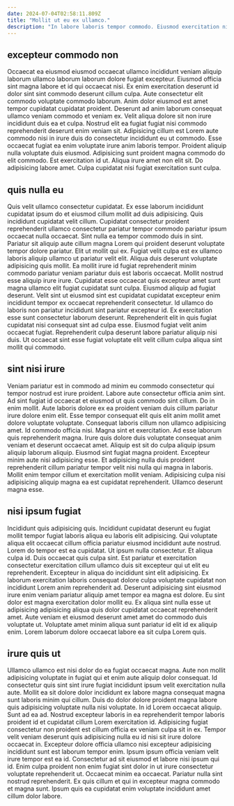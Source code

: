 ```yaml
---
date: 2024-07-04T02:58:11.809Z
title: "Mollit ut eu ex ullamco."
description: "In labore laboris tempor commodo. Eiusmod exercitation nisi commodo."
---
```



## excepteur commodo non

Occaecat ea eiusmod eiusmod occaecat ullamco incididunt veniam aliquip laborum ullamco laborum laborum dolore fugiat excepteur. Eiusmod officia sint magna labore et id qui occaecat nisi. Ex enim exercitation deserunt id dolor sint sint commodo deserunt cillum culpa. Aute consectetur elit commodo voluptate commodo laborum.
Anim dolor eiusmod est amet tempor cupidatat cupidatat proident. Deserunt ad anim laborum consequat ullamco veniam commodo et veniam ex. Velit aliqua dolore sit non irure incididunt duis ea et culpa. Nostrud elit ea fugiat fugiat nisi commodo reprehenderit deserunt enim veniam sit. Adipisicing cillum est Lorem aute commodo nisi in irure duis do consectetur incididunt eu ut commodo. Esse occaecat fugiat ea enim voluptate irure anim laboris tempor. Proident aliquip nulla voluptate duis eiusmod.
Adipisicing sunt proident magna commodo do elit commodo. Est exercitation id ut. Aliqua irure amet non elit sit. Do adipisicing labore amet. Culpa cupidatat nisi fugiat exercitation sunt culpa.

## quis nulla eu

Quis velit ullamco consectetur cupidatat. Ex esse laborum incididunt cupidatat ipsum do et eiusmod cillum mollit ad duis adipisicing. Quis incididunt cupidatat velit cillum. Cupidatat consectetur proident reprehenderit ullamco consectetur pariatur tempor commodo pariatur ipsum occaecat nulla occaecat. Sint nulla ea tempor commodo duis in sint.
Pariatur sit aliquip aute cillum magna Lorem qui proident deserunt voluptate tempor dolore pariatur. Elit ut mollit qui ex. Fugiat velit culpa est ex ullamco laboris aliquip ullamco ut pariatur velit elit. Aliqua duis deserunt voluptate adipisicing quis mollit. Ea mollit irure id fugiat reprehenderit minim commodo pariatur veniam pariatur duis est laboris occaecat. Mollit nostrud esse aliquip irure irure. Cupidatat esse occaecat quis excepteur amet sunt magna ullamco elit fugiat cupidatat sunt culpa. Eiusmod aliquip ad fugiat deserunt.
Velit sint ut eiusmod sint est cupidatat cupidatat excepteur enim incididunt tempor ex occaecat reprehenderit consectetur. Id ullamco do laboris non pariatur incididunt sint pariatur excepteur id. Ex exercitation esse sunt consectetur laborum deserunt. Reprehenderit elit in quis fugiat cupidatat nisi consequat sint ad culpa esse. Eiusmod fugiat velit anim occaecat fugiat. Reprehenderit culpa deserunt labore pariatur aliquip nisi duis. Ut occaecat sint esse fugiat voluptate elit velit cillum culpa aliqua sint mollit qui commodo.

## sint nisi irure

Veniam pariatur est in commodo ad minim eu commodo consectetur qui tempor nostrud est irure proident. Labore aute consectetur officia anim sint. Ad sint fugiat id occaecat et eiusmod ut quis commodo sint cillum. Do in enim mollit. Aute laboris dolore ex ea proident veniam duis cillum pariatur irure dolore enim elit.
Esse tempor consequat elit quis elit anim mollit amet dolore voluptate voluptate. Consequat laboris cillum non ullamco adipisicing amet. Id commodo officia nisi. Magna sint et exercitation. Ad esse laborum quis reprehenderit magna. Irure quis dolore duis voluptate consequat anim veniam et deserunt occaecat amet. Aliquip est sit do culpa aliquip ipsum aliquip laborum aliquip. Eiusmod sint fugiat magna proident.
Excepteur minim aute nisi adipisicing esse. Et adipisicing nulla duis proident reprehenderit cillum pariatur tempor velit nisi nulla qui magna in laboris. Mollit enim tempor cillum et exercitation mollit veniam. Adipisicing culpa nisi adipisicing aliquip magna ea est cupidatat reprehenderit. Ullamco deserunt magna esse.

## nisi ipsum fugiat

Incididunt quis adipisicing quis. Incididunt cupidatat deserunt eu fugiat mollit tempor fugiat laboris aliqua eu laboris elit adipisicing. Qui voluptate aliqua elit occaecat cillum officia pariatur eiusmod incididunt aute nostrud. Lorem do tempor est ea cupidatat.
Ut ipsum nulla consectetur. Et aliqua culpa id. Duis occaecat quis culpa sint. Est pariatur et exercitation consectetur exercitation cillum ullamco duis sit excepteur qui ut elit eu reprehenderit. Excepteur in aliqua do incididunt sint elit adipisicing.
Ex laborum exercitation laboris consequat dolore culpa voluptate cupidatat non incididunt Lorem anim reprehenderit ad. Deserunt adipisicing sint eiusmod irure enim veniam pariatur aliquip amet tempor ea magna est dolore. Eu sint dolor est magna exercitation dolor mollit eu. Ex aliqua sint nulla esse ut adipisicing adipisicing aliqua quis dolor cupidatat occaecat reprehenderit amet. Aute veniam et eiusmod deserunt amet amet do commodo duis voluptate ut. Voluptate amet minim aliqua sunt pariatur id elit id ex aliquip enim. Lorem laborum dolore occaecat labore ea sit culpa Lorem quis.

## irure quis ut

Ullamco ullamco est nisi dolor do ea fugiat occaecat magna. Aute non mollit adipisicing voluptate in fugiat qui et enim aute aliquip dolor consequat. Id consectetur quis sint sint irure fugiat incididunt ipsum velit exercitation nulla aute. Mollit ea sit dolore dolor incididunt ex labore magna consequat magna sunt laboris minim qui cillum. Duis do dolor dolore proident magna labore quis adipisicing voluptate nulla nisi voluptate.
In id Lorem occaecat aliquip. Sunt ad ea ad. Nostrud excepteur laboris in ea reprehenderit tempor laboris proident id et cupidatat cillum Lorem exercitation id. Adipisicing fugiat consectetur non proident est cillum officia ex veniam culpa sit in ex. Tempor velit veniam deserunt quis adipisicing nulla eu id nisi sit irure dolore occaecat in. Excepteur dolore officia ullamco nisi excepteur adipisicing incididunt sunt est laborum tempor enim.
Ipsum ipsum officia veniam velit irure tempor est ea id. Consectetur ad sit eiusmod et labore nisi ipsum qui id. Enim culpa proident non enim fugiat sint dolor in ut irure consectetur voluptate reprehenderit ut. Occaecat minim ea occaecat. Pariatur nulla sint nostrud reprehenderit. Ex quis cillum et qui in excepteur magna commodo et magna sunt. Ipsum quis ea cupidatat enim voluptate incididunt amet cillum dolor labore.


